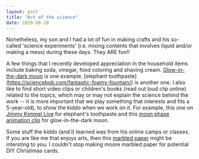 ```yaml
---
layout: post
title: "Art of the science"
date: 2020-08-10
---
```


Nonetheless, my son and I had a lot of fun in making crafts and his so-called 'science experiments' (i.e. mixing contents that involves liquid and/or making a mess) during these days. They ARE fun!!

A few things that I recently developed appreciation in the household items include baking soda, vinegar, food coloring and shaving cream. [Glow-in-the-dark moon](https://www.notimeforflashcards.com/2018/06/glow-dark-puffy-paint-moon-craft.html#:~:text=Start%20by%20mixing%20the%20shaving,and%20let%20the%20kiddos%20explore.) is one example, [elephant toothpaste] (https://sciencebob.com/fantastic-foamy-fountain/) is another one. I also like to find short video clips or children's books (read out loud clip online) related to the topics, which may or may not explain the science behind the work -- it is more important that we play something that interests and fits a 5-year-old), to show the kiddo when we work on it. For example, this one on [Jimmy Kimmel Live](https://www.youtube.com/watch?v=p1eG2y2mn54) for elephant's toothpaste and this [moon phase animation clip](https://www.youtube.com/watch?v=XYGvCuiRijI) for glow-in-the-dark moon.

Some stuff the kiddo (and I) learned was from his online camps or classes. If you are like me that enjoys arts, then this [marbled paper](https://happyhooligans.ca/marbled-paper-shaving-cream-food-colouring/) might be intersting to you. I couldn't stop making moore marbled paper for potential DIY Christimas cards. 
